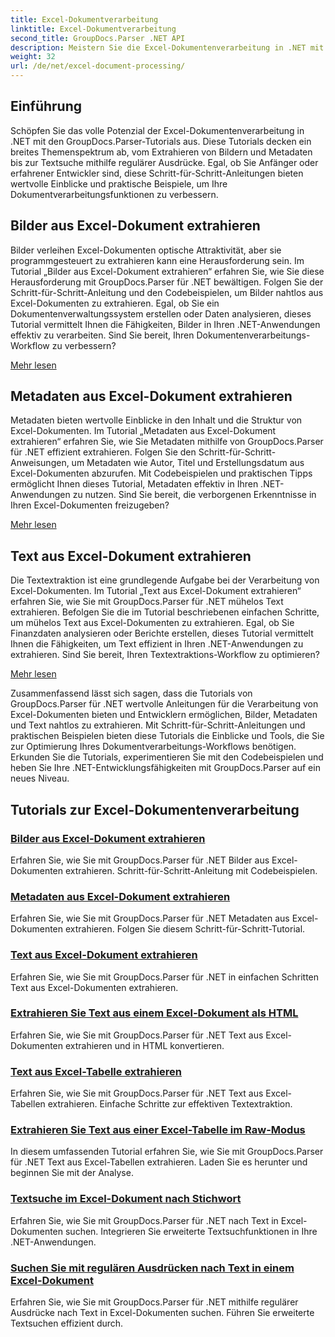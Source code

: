 ```yaml
---
title: Excel-Dokumentverarbeitung
linktitle: Excel-Dokumentverarbeitung
second_title: GroupDocs.Parser .NET API
description: Meistern Sie die Excel-Dokumentenverarbeitung in .NET mit GroupDocs.Parser. Lernen Sie mit Schritt-für-Schritt-Anleitungen, Bilder, Metadaten und Text effizient zu extrahieren.
weight: 32
url: /de/net/excel-document-processing/
---
```

## Einführung

Schöpfen Sie das volle Potenzial der Excel-Dokumentenverarbeitung in .NET mit den GroupDocs.Parser-Tutorials aus. Diese Tutorials decken ein breites Themenspektrum ab, vom Extrahieren von Bildern und Metadaten bis zur Textsuche mithilfe regulärer Ausdrücke. Egal, ob Sie Anfänger oder erfahrener Entwickler sind, diese Schritt-für-Schritt-Anleitungen bieten wertvolle Einblicke und praktische Beispiele, um Ihre Dokumentverarbeitungsfunktionen zu verbessern.

## Bilder aus Excel-Dokument extrahieren

Bilder verleihen Excel-Dokumenten optische Attraktivität, aber sie programmgesteuert zu extrahieren kann eine Herausforderung sein. Im Tutorial „Bilder aus Excel-Dokument extrahieren“ erfahren Sie, wie Sie diese Herausforderung mit GroupDocs.Parser für .NET bewältigen. Folgen Sie der Schritt-für-Schritt-Anleitung und den Codebeispielen, um Bilder nahtlos aus Excel-Dokumenten zu extrahieren. Egal, ob Sie ein Dokumentenverwaltungssystem erstellen oder Daten analysieren, dieses Tutorial vermittelt Ihnen die Fähigkeiten, Bilder in Ihren .NET-Anwendungen effektiv zu verarbeiten. Sind Sie bereit, Ihren Dokumentenverarbeitungs-Workflow zu verbessern?

[Mehr lesen](./extract-images-from-excel-document/)

## Metadaten aus Excel-Dokument extrahieren

Metadaten bieten wertvolle Einblicke in den Inhalt und die Struktur von Excel-Dokumenten. Im Tutorial „Metadaten aus Excel-Dokument extrahieren“ erfahren Sie, wie Sie Metadaten mithilfe von GroupDocs.Parser für .NET effizient extrahieren. Folgen Sie den Schritt-für-Schritt-Anweisungen, um Metadaten wie Autor, Titel und Erstellungsdatum aus Excel-Dokumenten abzurufen. Mit Codebeispielen und praktischen Tipps ermöglicht Ihnen dieses Tutorial, Metadaten effektiv in Ihren .NET-Anwendungen zu nutzen. Sind Sie bereit, die verborgenen Erkenntnisse in Ihren Excel-Dokumenten freizugeben?

[Mehr lesen](./extract-metadata-from-excel-document/)

## Text aus Excel-Dokument extrahieren

Die Textextraktion ist eine grundlegende Aufgabe bei der Verarbeitung von Excel-Dokumenten. Im Tutorial „Text aus Excel-Dokument extrahieren“ erfahren Sie, wie Sie mit GroupDocs.Parser für .NET mühelos Text extrahieren. Befolgen Sie die im Tutorial beschriebenen einfachen Schritte, um mühelos Text aus Excel-Dokumenten zu extrahieren. Egal, ob Sie Finanzdaten analysieren oder Berichte erstellen, dieses Tutorial vermittelt Ihnen die Fähigkeiten, um Text effizient in Ihren .NET-Anwendungen zu extrahieren. Sind Sie bereit, Ihren Textextraktions-Workflow zu optimieren?

[Mehr lesen](./extract-text-from-excel-document/)

Zusammenfassend lässt sich sagen, dass die Tutorials von GroupDocs.Parser für .NET wertvolle Anleitungen für die Verarbeitung von Excel-Dokumenten bieten und Entwicklern ermöglichen, Bilder, Metadaten und Text nahtlos zu extrahieren. Mit Schritt-für-Schritt-Anleitungen und praktischen Beispielen bieten diese Tutorials die Einblicke und Tools, die Sie zur Optimierung Ihres Dokumentverarbeitungs-Workflows benötigen. Erkunden Sie die Tutorials, experimentieren Sie mit den Codebeispielen und heben Sie Ihre .NET-Entwicklungsfähigkeiten mit GroupDocs.Parser auf ein neues Niveau.
## Tutorials zur Excel-Dokumentenverarbeitung
### [Bilder aus Excel-Dokument extrahieren](./extract-images-from-excel-document/)
Erfahren Sie, wie Sie mit GroupDocs.Parser für .NET Bilder aus Excel-Dokumenten extrahieren. Schritt-für-Schritt-Anleitung mit Codebeispielen.
### [Metadaten aus Excel-Dokument extrahieren](./extract-metadata-from-excel-document/)
Erfahren Sie, wie Sie mit GroupDocs.Parser für .NET Metadaten aus Excel-Dokumenten extrahieren. Folgen Sie diesem Schritt-für-Schritt-Tutorial.
### [Text aus Excel-Dokument extrahieren](./extract-text-from-excel-document/)
Erfahren Sie, wie Sie mit GroupDocs.Parser für .NET in einfachen Schritten Text aus Excel-Dokumenten extrahieren.
### [Extrahieren Sie Text aus einem Excel-Dokument als HTML](./extract-text-from-excel-document-as-html/)
Erfahren Sie, wie Sie mit GroupDocs.Parser für .NET Text aus Excel-Dokumenten extrahieren und in HTML konvertieren.
### [Text aus Excel-Tabelle extrahieren](./extract-text-from-excel-sheet/)
Erfahren Sie, wie Sie mit GroupDocs.Parser für .NET Text aus Excel-Tabellen extrahieren. Einfache Schritte zur effektiven Textextraktion.
### [Extrahieren Sie Text aus einer Excel-Tabelle im Raw-Modus](./extract-text-from-excel-sheet-in-raw-mode/)
In diesem umfassenden Tutorial erfahren Sie, wie Sie mit GroupDocs.Parser für .NET Text aus Excel-Tabellen extrahieren. Laden Sie es herunter und beginnen Sie mit der Analyse.
### [Textsuche im Excel-Dokument nach Stichwort](./search-text-in-excel-document-by-keyword/)
Erfahren Sie, wie Sie mit GroupDocs.Parser für .NET nach Text in Excel-Dokumenten suchen. Integrieren Sie erweiterte Textsuchfunktionen in Ihre .NET-Anwendungen.
### [Suchen Sie mit regulären Ausdrücken nach Text in einem Excel-Dokument](./search-text-in-excel-document-by-regular-expression/)
Erfahren Sie, wie Sie mit GroupDocs.Parser für .NET mithilfe regulärer Ausdrücke nach Text in Excel-Dokumenten suchen. Führen Sie erweiterte Textsuchen effizient durch.